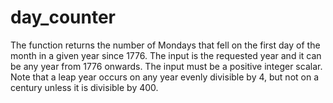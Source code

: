 # day_counter
The function returns the number of Mondays that fell on the first day of the month in a given year since 1776. The input is the requested year and it can be any year from 1776 onwards. The input must be a positive integer scalar. Note that a leap year occurs on any year evenly divisible by 4, but not on a century unless it is divisible by 400.
